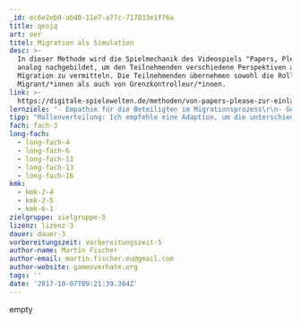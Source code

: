 ```yaml
---
_id: ec6e2eb0-ab40-11e7-a77c-717033e1f76a
title: qeojq
art: oer
titel: Migration als Simulation
desc: >-
  In dieser Methode wird die Spielmechanik des Videospiels "Papers, Please!"
  analog nachgebildet, um den Teilnehmenden verschiedene Perspektiven auf
  Migration zu vermitteln. Die Teilnehmenden übernehmen sowohl die Rolle der
  Migrant/*innen als auch von Grenzkontrolleur/*innen.
link: >-
  https://digitale-spielewelten.de/methoden/von-papers-please-zur-einlasskontrolle-an-einer-schule-im-jahr-2022/84
lernziele: "- Empathie für die Beteiligten im Migrationsprozess\r\n- Gerechtigkeitssinn schärfen\r\n- Kritischer Umgang mit Gehorsam, strengen Hierarchien\r\n- Willkür, Machtlosigkeit, Kontrolle erfahrbar machen\r\n- Gesellschaftsstrukturen verstehen"
tipp: "Rollenverteilung: Ich empfehle eine Adaption, um die unterschiedlichen Perspektive zu vermitteln. Die Teilnehmenden sollten in mehreren Durchläufen die unterschiedliche Rollen einnehmen. Dabei sollten folgende Rollen berücksichtigt werden: Schüler/*in, Kontrolleur/*in, Bildungsministerium. Die Schüler/*innen geben nur ihre Pässe ab und empfangen die Entscheidung für ihren Schulzugang, Kontrolleur/*innen setzen die Vorgaben des Bildungsministeriums um und die Gruppe für das Bildungsministerium setzt die täglichen Regeln fest. Dabei muss beachtet werden, dass die Gruppe der Schüler/*innen deutlich größer sein muss als die anderen, empfehlenswert ist eine Verteilung Schüler/*innen:Kontrolleur/*innen 4:1. Die Gruppe des Bildungsministeriums ist variabel, sollte allerdings nicht umfangreich sein um schnell Regeln setzen zu können.\r\n\r\nDigitale Spielenutzung: Ich empfehle auch das Spiel \"Papers, Please!\" selbst einzusetzen. Ungleich der Simulation verdeutlicht dieses auch potentielle Handlungsfolgen und evoziert ein düsteres Szenario in einem fiktiven Post-Sovietischen Staat. Bei Einsatz des Videospiels bietet sich auch ein modularer Aufbau der Methode an. Zunächst sollte die analoge Simulation in der Lebenswelt der Jugendlichen genutzt und reflektiert werden. In einer zweiten Einheit kann durch das Videospiel die Politisierung des Szenarios verschärft werden und noch expliziter diskutiert werden. Durch das Szenario ergeben sich zusätzliche historische Bezugspunkte. Das Spiel ist in der Anschaffung günstig (>10€), für die Umsetzung der Simulations selbst allerdings nicht notwendig."
fach: fach-3
long-fach:
  - long-fach-4
  - long-fach-6
  - long-fach-11
  - long-fach-13
  - long-fach-16
kmk:
  - kmk-2-4
  - kmk-2-5
  - kmk-6-1
zielgruppe: zielgruppe-5
lizenz: lizenz-3
dauer: dauer-3
vorbereitungszeit: vorbereitungszeit-5
author-name: Martin Fischer
author-email: martin.fischer.eu@gmail.com
author-website: gameoverhate.org
tags: ''
date: '2017-10-07T09:21:39.304Z'
---
```

empty
